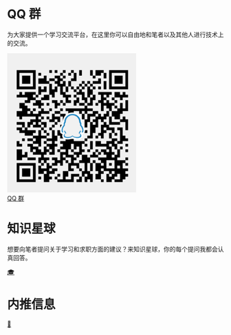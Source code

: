 # QQ 群

为大家提供一个学习交流平台，在这里你可以自由地和笔者以及其他人进行技术上的交流。

<img src="https://github.com/CyC2018/CS-Notes/raw/master/other/group1.png" width="300px"></br>
<a target="_blank" href="//shang.qq.com/wpa/qunwpa?idkey=93df4b54d965e6c649fe49fe109b2d656609aacc5ec49b4ef4071ae6db1d43c0">QQ 群</a>


# 知识星球

想要向笔者提问关于学习和求职方面的建议？来知识星球，你的每个提问我都会认真回答。

[🎓](other/Planet.md)

# 内推信息

[🔎](https://github.com/CyC2018/Job-Recommend)


